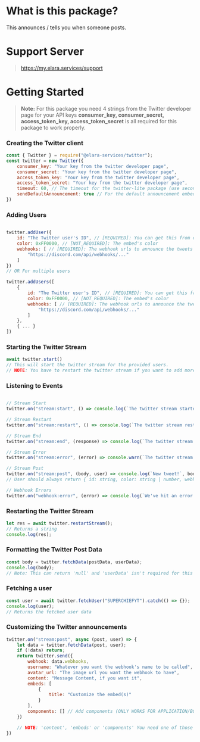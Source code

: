 # What is this package?
This announces / tells you when someone posts. 

# Support Server
> https://my.elara.services/support


# Getting Started

> **Note:** For this package you need 4 strings from the Twitter developer page for your API keys
> **consumer_key, consumer_secret, access_token_key, access_token_secret** is all required for this package to work properly.


### Creating the Twitter client 

```js
const { Twitter } = require("@elara-services/twitter");
const twitter = new Twitter({
    consumer_key: "Your key from the twitter developer page", 
    consumer_secret: "Your key from the twitter developer page", 
    access_token_key: "Your key from the twitter developer page", 
    access_token_secret: "Your key from the twitter developer page",
    timeout: 60, // The timeout for the twitter-lite package (use seconds)
    sendDefaultAnnouncement: true // For the default announcement embeds (if set to false then it won't announce anything, you'll have to listen to the 'stream:post' event to create and announce with your own custom content / embeds)
})
```


### Adding Users
```js

twitter.addUser({ 
    id: "The Twitter user's ID", // [REQUIRED]: You can get this from either https://tweeterid.com/ or the 'twitter.fetchUser()' function
    color: 0xFF0000, // [NOT_REQUIRED]: The embed's color
    webhooks: [ // [REQUIRED]: The webhook urls to announce the tweets in for the creator
        "https://discord.com/api/webhooks/..."
    ]
})
// OR For multiple users

twitter.addUsers([
    { 
        id: "The Twitter user's ID", // [REQUIRED]: You can get this from either https://tweeterid.com/ or the 'twitter.fetchUser()' function
        color: 0xFF0000, // [NOT_REQUIRED]: The embed's color
        webhooks: [ // [REQUIRED]: The webhook urls to announce the tweets in for the creator
            "https://discord.com/api/webhooks/..."
        ]
    },
    { ... }
])
```

### Starting the Twitter Stream
```js
await twitter.start()
// This will start the twitter stream for the provided users.
// NOTE: You have to restart the twitter stream if you want to add more users! (THIS IS A TWITTER STREAM API LIMITATION)
```


### Listening to Events
```js

// Stream Start
twitter.on("stream:start", () => console.log(`The twitter stream started!`));

// Stream Restart
twitter.on("stream:restart", () => console.log(`The twitter stream restarted!`));

// Stream End
twitter.on("stream:end", (response) => console.log(`The twitter stream ended!`, response));

// Stream Error
twitter.on("stream:error", (error) => console.warn(`The twitter stream had an error!`, error));

// Stream Post
twitter.on("stream:post", (body, user) => console.log(`New tweet!`, body, user));
// User should always return { id: string, color: string | number, webhooks: [] }

// Webhook Errors
twitter.on("webhook:error", (error) => console.log(`We've hit an error while sending to the webhook!`, error));
```

### Restarting the Twitter Stream
```js
let res = await twitter.restartStream();
// Returns a string
console.log(res);
```

### Formatting the Twitter Post Data
```js
const body = twitter.fetchData(postData, userData);
console.log(body);
// Note: This can return 'null' and 'userData' isn't required for this function
```

### Fetching a user
```js
const user = await twitter.fetchUser("SUPERCHIEFYT").catch(() => {});
console.log(user);
// Returns the fetched user data 
```

### Customizing the Twitter announcements
```js
twitter.on("stream:post", async (post, user) => {
    let data = twitter.fetchData(post, user);
    if (!data) return;
    return twitter.send({
        webhook: data.webhooks,
        username: "Whatever you want the webhook's name to be called",
        avatar_url: "The image url you want the webhook to have",
        content: "Message Content, if you want it",
        embeds: [
            {
                title: "Customize the embed(s)"
            }
        ],
        components: [] // Add components (ONLY WORKS FOR APPLICATION/BOT OWNED WEBHOOKS, DISCORD LIMITATION)
    })

    // NOTE: 'content', 'embeds' or 'components' You need one of those for anything to be sent!
})
```